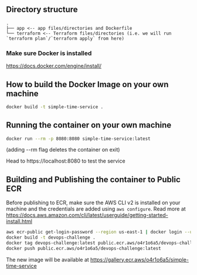 ## Directory structure

```
.
├── app <-- app files/directories and Dockerfile
└── terraform <-- Terraform files/directories (i.e. we will run `terraform plan`/`terraform apply` from here)
```

### Make sure Docker is installed
https://docs.docker.com/engine/install/

## How to build the Docker Image on your own machine

```bash
docker build -t simple-time-service .
```

## Running the container on your own machine

```bash
docker run --rm -p 8080:8080 simple-time-service:latest
```

(adding --rm flag deletes the container on exit)

Head to https://localhost:8080 to test the service

## Building and Publishing the container to Public ECR

Before publishing to ECR, make sure the AWS CLI v2 is installed on your machine and the credentials are added using `aws configure`. Read more at https://docs.aws.amazon.com/cli/latest/userguide/getting-started-install.html

```bash
aws ecr-public get-login-password --region us-east-1 | docker login --username AWS --password-stdin public.ecr.aws/o4r1o6a5
docker build -t devops-challenge .
docker tag devops-challenge:latest public.ecr.aws/o4r1o6a5/devops-challenge:latest
docker push public.ecr.aws/o4r1o6a5/devops-challenge:latest
```

The new image will be available at https://gallery.ecr.aws/o4r1o6a5/simple-time-service